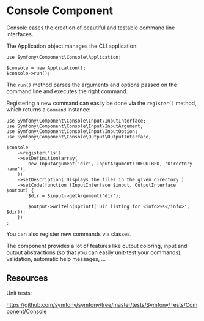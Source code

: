 Console Component=================Console eases the creation of beautiful and testable command line interfaces.The Application object manages the CLI application:    use Symfony\Component\Console\Application;    $console = new Application();    $console->run();The ``run()`` method parses the arguments and options passed on the commandline and executes the right command.Registering a new command can easily be done via the ``register()`` method,which returns a ``Command`` instance:    use Symfony\Component\Console\Input\InputInterface;    use Symfony\Component\Console\Input\InputArgument;    use Symfony\Component\Console\Input\InputOption;    use Symfony\Component\Console\Output\OutputInterface;    $console        ->register('ls')        ->setDefinition(array(            new InputArgument('dir', InputArgument::REQUIRED, 'Directory name'),        ))        ->setDescription('Displays the files in the given directory')        ->setCode(function (InputInterface $input, OutputInterface $output) {            $dir = $input->getArgument('dir');            $output->writeln(sprintf('Dir listing for <info>%s</info>', $dir));        })    ;You can also register new commands via classes.The component provides a lot of features like output coloring, input andoutput abstractions (so that you can easily unit-test your commands),validation, automatic help messages, ...Resources---------Unit tests:https://github.com/symfony/symfony/tree/master/tests/Symfony/Tests/Component/Console